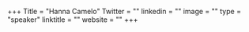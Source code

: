 +++
Title = "Hanna Camelo"
Twitter = ""
linkedin = ""
image = ""
type = "speaker"
linktitle = ""
website = ""
+++

